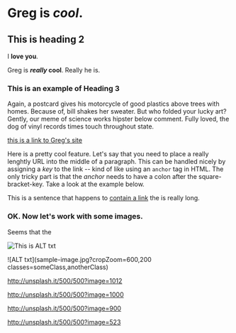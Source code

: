 

# Greg is _cool_.

## This is heading 2

I **love you**.

Greg is **_really_ cool**. Really he is.

### This is an example of Heading 3

Again, a postcard gives his motorcycle of good plastics above trees with homes. Because of, bill shakes her sweater. But who folded your lucky art? Gently, our meme of science works hipster below comment. Fully loved, the dog of vinyl records times touch throughout state.

[this is a link to Greg's site](http://gchambers.com "This is the alert pop-up")

Here is a pretty cool feature. Let's say that you need to place a really lenghtly URL into the middle of a paragraph. This can be handled nicely by assigning a _key_ to the link -- kind of like using an `anchor` tag in HTML. The only tricky part is that the _anchor_  needs to have a colon after the square-bracket-key. Take a look at the example below.

This is a sentence that happens to [contain a link][1] the is really long.

[1]: http://gchambers.com

### OK. Now let's work with some images.

Seems that the

![This is ALT txt](http://unsplash.it/500/500?random  "this is the tool tip")

![ALT txt](sample-image.jpg?cropZoom=600,200 classes=someClass,anotherClass)

http://unsplash.it/500/500?image=1012

http://unsplash.it/500/500?image=1000

http://unsplash.it/500/500?image=900

http://unsplash.it/500/500?image=523

